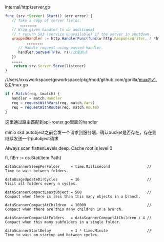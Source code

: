 internal/http/server.go

```javascript
func (srv *Server) Start() (err error) {
   // Take a copy of server fields.
       。。。。。。。。。
   // Wrap given handler to do additional
   // * return 503 (service unavailable) if the server in shutdown.
   wrappedHandler := http.HandlerFunc(func(w http.ResponseWriter, r *http.Request) {
          。。。。。。。。。
      // Handle request using passed handler.
      handler.ServeHTTP(w, r)//这里断点
   })
   。。。。。。
    return srv.Server.Serve(listener)
}
```



/Users/xxx/workspace/goworkspace/pkg/mod/github.com/gorilla/mux@v1.8.0/mux.go

```javascript
if r.Match(req, &match) {
   handler = match.Handler
   req = requestWithVars(req, match.Vars)
   req = requestWithRoute(req, match.Route)
}
```



这里通过路由匹配到api-router.go里面的handler





minio skd putobject之前会发一个请求到服务端，确认bucket是否存在，存在则继续发送一个putobject请求





Always scan flattenLevels deep. Cache root is level 0







fi, fiErr := os.Stat(item.Path)



	dataScannerSleepPerFolder     = time.Millisecond                 // Time to wait between folders.

	dataUsageUpdateDirCycles      = 16                               // Visit all folders every n cycles.

	dataScannerCompactLeastObject = 500                              // Compact when there is less than this many objects in a branch.

	dataScannerCompactAtChildren  = 10000                            // Compact when there are this many children in a branch.

	dataScannerCompactAtFolders   = dataScannerCompactAtChildren / 4 // Compact when this many subfolders in a single folder.

	dataScannerStartDelay         = 1 * time.Minute                  // Time to wait on startup and between cycles.







